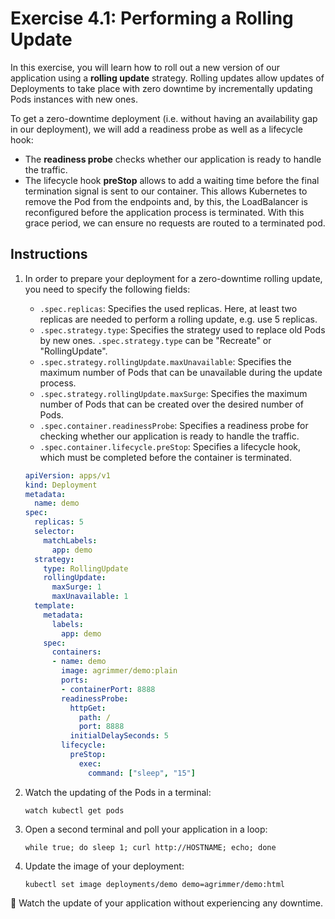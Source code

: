 # Exercise 4.1: Performing a Rolling Update

In this exercise, you will learn how to roll out a new version of our application using
a **rolling update** strategy. Rolling updates allow updates of Deployments to take place with zero downtime by incrementally updating Pods instances with new ones.

To get a zero-downtime deployment (i.e. without having an availability gap in our deployment), we will add a readiness probe as well as a lifecycle hook:
- The **readiness probe** checks whether our application is ready to handle the traffic.
- The lifecycle hook **preStop** allows to add a waiting time before the final termination signal is sent to our container. This allows Kubernetes to remove the Pod from the endpoints and,
by this, the LoadBalancer is reconfigured before the application process is terminated. With this grace period, we can ensure no requests are routed to a terminated pod.

## Instructions

1. In order to prepare your deployment for a zero-downtime rolling update, you need to specify the following fields:
    - `.spec.replicas`: Specifies the used replicas. Here, at least two replicas are needed to perform a rolling update, e.g. use 5 replicas.
    - `.spec.strategy.type`: Specifies the strategy used to replace old Pods by new ones. `.spec.strategy.type` can be "Recreate" or "RollingUpdate".
    - `.spec.strategy.rollingUpdate.maxUnavailable`: Specifies the maximum number of Pods that can be unavailable during the update process.
    - `.spec.strategy.rollingUpdate.maxSurge`: Specifies the maximum number of Pods that can be created over the desired number of Pods.
    - `.spec.container.readinessProbe`: Specifies a readiness probe for checking whether our application is ready to handle the traffic.
    - `.spec.container.lifecycle.preStop`: Specifies a lifecycle hook, which must be completed before the container is terminated. 


    ```yaml
    apiVersion: apps/v1
    kind: Deployment
    metadata:
      name: demo
    spec:
      replicas: 5
      selector:
        matchLabels:
          app: demo
      strategy:
        type: RollingUpdate
        rollingUpdate:
          maxSurge: 1
          maxUnavailable: 1
      template:
        metadata:
          labels:
            app: demo
        spec:
          containers:
          - name: demo
            image: agrimmer/demo:plain
            ports:
            - containerPort: 8888
            readinessProbe:
              httpGet:
                path: /
                port: 8888
              initialDelaySeconds: 5
            lifecycle:
              preStop:
                exec:
                  command: ["sleep", "15"]
    ```

1. Watch the updating of the Pods in a terminal:

    ```console
    watch kubectl get pods
    ```

1. Open a second terminal and poll your application in a loop:

    ```console
    while true; do sleep 1; curl http://HOSTNAME; echo; done
    ```

1. Update the image of your deployment:

    ```console
    kubectl set image deployments/demo demo=agrimmer/demo:html
    ```

:rocket: Watch the update of your application without experiencing any downtime.
